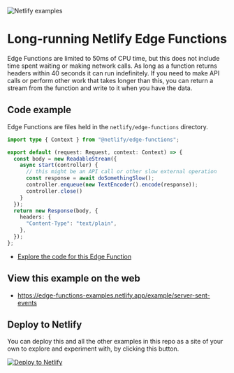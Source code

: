![Netlify examples](https://user-images.githubusercontent.com/5865/159468750-df1c2783-39b2-40da-9c0f-971f72a7ea3f.png)

# Long-running Netlify Edge Functions

Edge Functions are limited to 50ms of CPU time, but this does not include time spent waiting or making network calls. As long as a function returns headers within 40 seconds it can run indefinitely. If you need to make API calls or perform other work that takes longer than this, you can return a stream from the function and write to it when you have the data.

## Code example

Edge Functions are files held in the `netlify/edge-functions` directory.

```ts
import type { Context } from "@netlify/edge-functions";

export default (request: Request, context: Context) => {
  const body = new ReadableStream({
    async start(controller) {
      // this might be an API call or other slow external operation
      const response = await doSomethingSlow();
      controller.enqueue(new TextEncoder().encode(response));
      controller.close()
    }
  });
  return new Response(body, {
    headers: {
      "Content-Type": "text/plain",
    },
  });
};

```

- [Explore the code for this Edge Function](../../netlify/edge-functions/sse.ts)

## View this example on the web

- https://edge-functions-examples.netlify.app/example/server-sent-events

## Deploy to Netlify

You can deploy this and all the other examples in this repo as a site of your own to explore and experiment with, by
clicking this button.

[![Deploy to Netlify](https://www.netlify.com/img/deploy/button.svg)](https://app.netlify.com/start/deploy?repository=https://github.com/netlify/examples/&create_from_path=examples/edge-functions/&utm_campaign=dx-examples&utm_source=edge-functions-examples&utm_medium=web&utm_content=Deploy%20Edge%20Functions%20Examples%20to%20Netlify)
